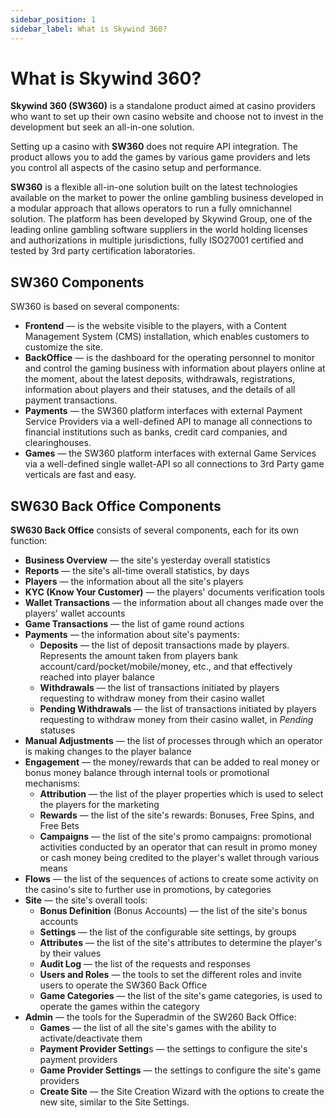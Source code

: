 ```yaml
---
sidebar_position: 1
sidebar_label: What is Skywind 360?
---
```


# What is Skywind 360?

**Skywind 360 (SW360)** is a standalone product aimed at casino providers who want to set up their own casino website and choose not to invest in the development but seek an all-in-one solution.

Setting up a casino with **SW360** does not require API integration. The product allows you to add the games by various game providers and lets you control all aspects of the casino setup and performance.

**SW360** is a flexible all-in-one solution built on the latest technologies available on the market to power the online gambling business developed in a modular approach that allows operators to run a fully omnichannel solution. The platform has been developed by Skywind Group, one of the leading online gambling software suppliers in the world holding licenses and authorizations in multiple jurisdictions, fully ISO27001 certified and tested by 3rd party certification laboratories.

## SW360 Components

SW360 is based on several components:

* **Frontend** &mdash; is the website visible to the players, with a Content Management System (CMS) installation, which enables customers to customize the site.
* **BackOffice** &mdash; is the dashboard for the operating personnel to monitor and control the gaming business with information about players online at the moment, about the latest deposits, withdrawals, registrations, information about players and their statuses, and the details of all payment transactions.
* **Payments** &mdash; the SW360 platform interfaces with external Payment Service Providers via a well-defined API to manage all connections to financial institutions such as banks, credit card companies, and clearinghouses.
* **Games** &mdash; the SW360 platform interfaces with external Game Services via a well-defined single wallet-API so all connections to 3rd Party game verticals are fast and easy.

## SW630 Back Office Components

**SW630 Back Office** consists of several components, each for its own function:

* **Business Overview** &mdash; the site's yesterday overall statistics
* **Reports** &mdash; the site's all-time overall statistics, by days
* **Players** &mdash; the information about all the site's players
* **KYC (Know Your Customer)** &mdash; the players' documents verification tools
* **Wallet Transactions** &mdash; the information about all changes made over the players' wallet accounts
* **Game Transactions** &mdash; the list of game round actions
* **Payments** &mdash; the information about site's payments:
  * **Deposits** &mdash; the list of deposit transactions made by players. Represents the amount taken from players bank account/card/pocket/mobile/money, etc., and that effectively reached into player balance
  * **Withdrawals** &mdash; the list of transactions initiated by players requesting to withdraw money from their casino wallet
  * **Pending Withdrawals** &mdash; the list of transactions initiated by players requesting to withdraw money from their casino wallet, in *Pending* statuses
* **Manual Adjustments** &mdash; the list of processes through which an operator is making changes to the player balance
* **Engagement** &mdash; the money/rewards that can be added to real money or bonus money balance through internal tools or promotional mechanisms:
  * **Attribution** &mdash; the list of the player properties which is used to select the players for the marketing
  * **Rewards** &mdash; the list of the site's rewards: Bonuses, Free Spins, and Free Bets
  * **Campaigns** &mdash; the list of the site's promo campaigns: promotional activities conducted by an operator that can result in promo money or cash money being credited to the player's wallet through various means
* **Flows** &mdash; the list of the sequences of actions to create some activity on the casino's site to further use in promotions, by categories
* **Site** &mdash; the site's overall tools:
  * **Bonus Definition** (Bonus Accounts) &mdash; the list of the site's bonus accounts
  * **Settings** &mdash; the list of the configurable site settings, by groups
  * **Attributes** &mdash; the list of the site's attributes to determine the player's by their values
  * **Audit Log** &mdash; the list of the requests and responses
  * **Users and Roles** &mdash; the tools to set the different roles and invite users to operate the SW360 Back Office
  * **Game Categories** &mdash; the list of the site's game categories, is used to operate the games within the category
* **Admin** &mdash; the tools for the Superadmin of the SW260 Back Office:
  * **Games** &mdash; the list of all the site's games with the ability to activate/deactivate them
  * **Payment Provider Setting**s &mdash; the settings to configure the site's payment providers
  * **Game Provider Settings** &mdash; the settings to configure the site's game providers
  * **Create Site** &mdash; the Site Creation Wizard with the options to create the new site, similar to the Site Settings.

